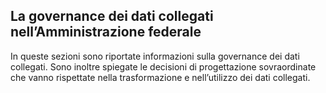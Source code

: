 ## La governance dei dati collegati nell’Amministrazione federale

In queste sezioni sono riportate informazioni sulla governance dei dati collegati. Sono inoltre spiegate le decisioni di progettazione sovraordinate che vanno rispettate nella trasformazione e nell’utilizzo dei dati collegati.
